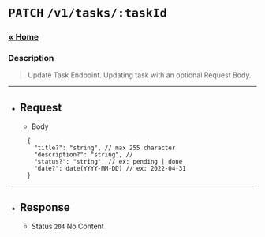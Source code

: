 # `PATCH` `/v1/tasks/:taskId`

### [&laquo; Home](../README.md)

### Description

> Update Task Endpoint. Updating task with an optional Request Body.

---

- ## Request
  - Body
  ```jsonc
    {
      "title?": "string", // max 255 character
      "description?": "string", //
      "status?": "string", // ex: pending | done
      "date?": date(YYYY-MM-DD) // ex: 2022-04-31
    }
  ```

---

- ## Response
  - Status `204` No Content

